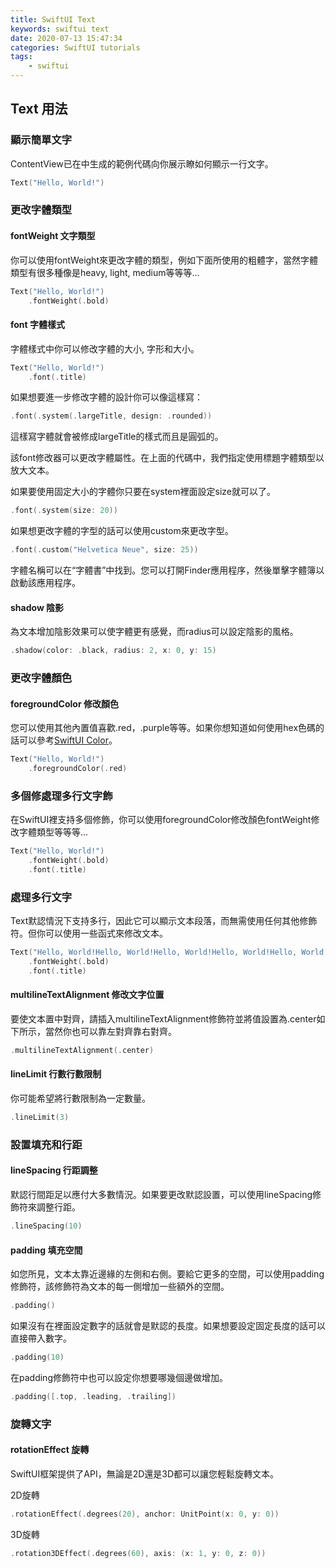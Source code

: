 ```yaml
---
title: SwiftUI Text
keywords: swiftui text
date: 2020-07-13 15:47:34
categories: SwiftUI tutorials
tags:
    - swiftui
---
```

## Text 用法
### 顯示簡單文字
ContentView已在中生成的範例代碼向你展示瞭如何顯示一行文字。
```swift
Text("Hello, World!")
```
<!-- more -->
### 更改字體類型
#### fontWeight 文字類型
你可以使用fontWeight來更改字體的類型，例如下面所使用的粗體字，當然字體類型有很多種像是heavy, light, medium等等等...
```swift
Text("Hello, World!")
    .fontWeight(.bold)
```

#### font 字體樣式
字體樣式中你可以修改字體的大小, 字形和大小。
```swift
Text("Hello, World!")
    .font(.title)
```
如果想要進一步修改字體的設計你可以像這樣寫：
```swift
.font(.system(.largeTitle, design: .rounded))
```
這樣寫字體就會被修成largeTitle的樣式而且是圓弧的。

該font修改器可以更改字體屬性。在上面的代碼中，我們指定使用標題字體類型以放大文本。

如果要使用固定大小的字體你只要在system裡面設定size就可以了。
```swift
.font(.system(size: 20))
```

如果想更改字體的字型的話可以使用custom來更改字型。
```swift
.font(.custom("Helvetica Neue", size: 25))
```
字體名稱可以在“字體書”中找到。您可以打開Finder應用程序，然後單擊字體簿以啟動該應用程序。
#### shadow 陰影
為文本增加陰影效果可以使字體更有感覺，而radius可以設定陰影的風格。
```swift
.shadow(color: .black, radius: 2, x: 0, y: 15)
```
### 更改字體顏色
#### foregroundColor 修改顏色
您可以使用其他內置值喜歡.red，.purple等等。如果你想知道如何使用hex色碼的話可以參考[SwiftUI Color](https://chucs.github.io/swiftui-text/)。

```swift
Text("Hello, World!")
    .foregroundColor(.red)
```

### 多個修處理多行文字飾
在SwiftUI裡支持多個修飾，你可以使用foregroundColor修改顏色fontWeight修改字體類型等等等...
```swift
Text("Hello, World!")
    .fontWeight(.bold)
    .font(.title)
```
### 處理多行文字
Text默認情況下支持多行，因此它可以顯示文本段落，而無需使用任何其他修飾符。但你可以使用一些函式來修改文本。
```swift
Text("Hello, World!Hello, World!Hello, World!Hello, World!Hello, World!Hello, World!Hello, World!Hello, World!Hello, World!Hello, World!Hello, World!Hello, World!")
    .fontWeight(.bold)
    .font(.title)
```

#### multilineTextAlignment 修改文字位置
要使文本置中對齊，請插入multilineTextAlignment修飾符並將值設置為.center如下所示，當然你也可以靠左對齊靠右對齊。
```swift
.multilineTextAlignment(.center)
```

#### lineLimit 行數行數限制
你可能希望將行數限制為一定數量。
```swift
.lineLimit(3)
```
### 設置填充和行距
#### lineSpacing 行距調整
默認行間距足以應付大多數情況。如果要更改默認設置，可以使用lineSpacing修飾符來調整行距。
```swift
.lineSpacing(10)
```
#### padding 填充空間

如您所見，文本太靠近邊緣的左側和右側。要給它更多的空間，可以使用padding修飾符，該修飾符為文本的每一側增加一些額外的空間。
```swift
.padding()
```
如果沒有在裡面設定數字的話就會是默認的長度。如果想要設定固定長度的話可以直接帶入數字。
```swift
.padding(10)
```
在padding修飾符中也可以設定你想要哪幾個邊做增加。
```swift
.padding([.top, .leading, .trailing])
```

### 旋轉文字
#### rotationEffect 旋轉
SwiftUI框架提供了API，無論是2D還是3D都可以讓您輕鬆旋轉文本。

2D旋轉
```swift
.rotationEffect(.degrees(20), anchor: UnitPoint(x: 0, y: 0))
```
3D旋轉
```swift
.rotation3DEffect(.degrees(60), axis: (x: 1, y: 0, z: 0))
```
